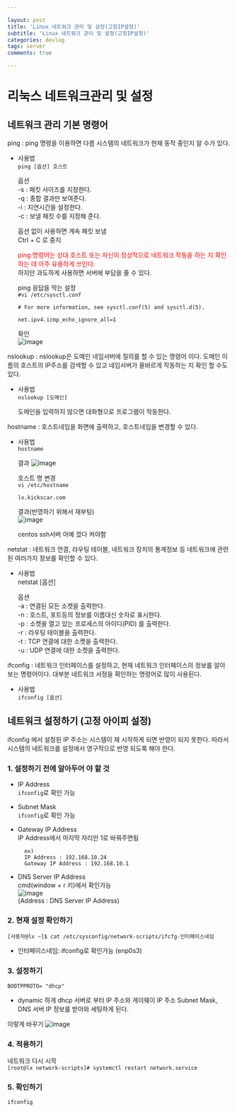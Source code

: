 ```yaml
---

layout: post
title: 'Linux 네트워크 관리 및 설정(고정IP설정)'
subtitle: 'Linux 네트워크 관리 및 설정(고정IP설정)'
categories: devlog
tags: server
comments: true

---
```


# 리눅스 네트워크관리 및 설정

## 네트워크 관리 기본 명령어

ping : 
ping 명령을 이용하면 다름 시스템의 네트워크가 현재 동작 중인지 알 수가 있다.

- 사용법  
	```ping [옵션] 호스트```

	옵션  
	-s : 패킷 사이즈를 지정한다.  
	-q : 종합 결과만 보여준다.  
	-i  : 지연시간을 설정한다.  
	-c : 보낼 패킷 수를 지정해 준다.  

	옵션 없이 사용하면 계속 패킷 보냄  
	Ctrl + C 로 중지

	<span style = "color:red">ping 명령어는 상대 호스트 또는 자신이 정상적으로 네트워크 작동을 하는 지 확인하는 데 아주 유용하게 쓰인다.</span>  
	하지만 과도하게 사용하면 서버에 부담을 줄 수 있다.

	ping 응답을 막는 설정  
	```#vi /etc/sysctl.conf```
	```
	# For more information, see sysctl.conf(5) and sysctl.d(5).

	net.ipv4.icmp_echo_ignore_all=1

	```
	확인  
	![image](https://user-images.githubusercontent.com/60701130/154268007-0c598484-1db4-47e1-b1d0-bc3c93faeb01.png)


nslookup : 
nslookup은 도메인 네임서버에 질의를 할 수 있는 명령어 이다. 도메인 이름의 호스트의 IP주소를 검색할 수 있고 네임서버가 올바르게 작동하는 지 확인 할 수도 있다.

- 사용법  
	```nslookup [도메인]```

	도메인을 입력하지 않으면 대화형으로 프로그램이 작동한다.

hostname : 
호스트네임을 화면에 출력하고, 호스트네임을 변경할 수 있다.

- 사용법  
```hostname```  

	결과
	![image](https://user-images.githubusercontent.com/60701130/154268606-4646e1fb-a3e8-4711-8298-1175304068e8.png)



	호스트 명 변경  
	```vi /etc/hostname ```
	```
	lx.kickscar.com
	```

	결과(반영하기 위해서 재부팅)  
	![image](https://user-images.githubusercontent.com/60701130/154268683-2dfaac0d-d512-429b-a44d-1b682fec9273.png)
	
	centos ssh서버 아예 껐다 켜야함


netstat : 
네트워크 연결, 라우팅 테이블, 네트워크 장치의 통계정보 등 네트워크에 관련된 여러가지 정보를 확인할 수 있다.

- 사용법  
	netstat [옵션]

	옵션  
	-a : 연결된 모든 소켓을 출력한다.  
	-n : 호스트, 포트등의 정보를 이름대신 숫자로 표시한다.  
	-p : 소켓을 열고 있는 프로세스의 아이디(PID) 를 출력한다.  
	-r  : 라우팅 테이블을 출력한다.  
	-t  : TCP 연결에 대한 소켓을 출력한다.  
	-u : UDP 연결에 대한 소켓을 출력한다.  

ifconfig : 
네트워크 인터페이스를 설정하고, 현재 네트워크 인터페이스의 정보를 알아보는 명령어이다.
대부분 네트워크 서정을 확인하는 명령어로 많이 사용된다.

- 사용법  
```ifconfig [옵션]```

## 네트워크 설정하기 (고정 아이피 설정)
ifconfig 에서 설정된 IP 주소는 시스템이 재 시작하게 되면 반영이 되지 못한다. 따라서 시스템의 네트워크를 설정에서 영구적으로 반영 되도록 해야 한다. 

### 1. 설정하기 전에 알아두어 야 할 것  
- IP Address  
		```ifconfig```로 확인 가능  
- Subnet Mask  
		```ifconfig```로 확인 가능  
- Gateway IP Address  
		IP Address에서 마지막 자리만 1로 바꿔주면됨  
		
		ex)    
		IP Address : 192.168.10.24  
		Gateway IP Address : 192.168.10.1

- DNS Server IP Address  
		cmd(window + r 키)에서 확인가능  
		![image](https://user-images.githubusercontent.com/60701130/154276733-03e0d2dc-f1da-4b68-a9d1-1a0aae876f51.png)  
		(Address : DNS Server IP Address)



### 2. 현재 설정 확인하기

```[사용자@lx ~]$ cat /etc/sysconfig/network-scripts/ifcfg-인터페이스네임```
- 인터페이스네임: ifconfig로 확인가능 (enp0s3)

### 3. 설정하기

```
BOOTPPROTO= "dhcp"
```
- dynamic 하게 dhcp 서버로 부터 IP 주소와 게이웨이 IP 주소 Subnet Mask, DNS 서버 IP 정보를 받아와 세팅하게 된다.

이렇게 바꾸기
![image](https://user-images.githubusercontent.com/60701130/154280979-49cdf51c-0d8d-4789-9b5d-ca2a79a6d95c.png)


### 4. 적용하기

네트워크 다시 시작  
```[root@lx network-scripts]# systemctl restart network.service```

### 5. 확인하기
```ifconfig```